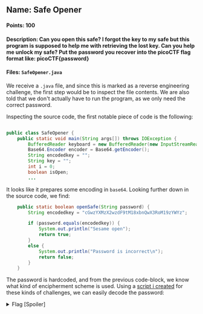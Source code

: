 ## Name: Safe Opener
#### Points: 100
#### Description: Can you open this safe? I forgot the key to my safe but this program is supposed to help me with retrieving the lost key. Can you help me unlock my safe? Put the password you recover into the picoCTF flag format like: picoCTF{password}
#### Files: `SafeOpener.java`

We receive a `.java` file, and since this is marked as a reverse engineering challenge, the first step would be to inspect the file contents.
We are also told that we don't actually have to run the program, as we only need the correct password. 

Inspecting the source code, the first notable piece of code is the following:

```java

public class SafeOpener {
    public static void main(String args[]) throws IOException {
        BufferedReader keyboard = new BufferedReader(new InputStreamReader(System.in));
        Base64.Encoder encoder = Base64.getEncoder();
        String encodedkey = "";
        String key = "";
        int i = 0;
        boolean isOpen;
        ...

```

It looks like it prepares some encoding in `base64`. Looking further down in the source code, we find:

```java
    public static boolean openSafe(String password) {
        String encodedkey = "cGwzYXMzX2wzdF9tM18xbnQwX3RoM19zYWYz";

        if (password.equals(encodedkey)) {
            System.out.println("Sesame open");
            return true;
        }
        else {
            System.out.println("Password is incorrect\n");
            return false;
        }
    }
```

The password is hardcoded, and from the previous code-block, we know what kind of encipherment scheme is used.
Using a [script i created](https://github.com/GGrottan/Snake-potion-of-minor-decipherment) for these kinds of challenges, we can easily decode the password:




<details>
  <summary>Flag [Spoiler]</summary>

  ```console
  
  ┌──(gagr㉿desktop)-[/pico/picoCTF2022/reverse-engineering/safe-opener]
  └─$ python3 ~/tools/Snake-potion-of-minor-decipherment/spomd.py --base64 -m "cGwzYXMzX2wzdF9tM18xbnQwX3RoM19zYWYz"

  ============================

  pl3as3_l3t_m3_1nt0_th3_saf3

  ============================

  ```

</details>
